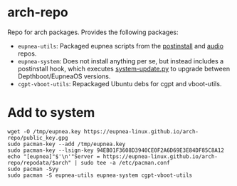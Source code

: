 # arch-repo

Repo for arch packages. Provides the following packages:

* `eupnea-utils`: Packaged eupnea scripts from the [postinstall](https://github.com/eupnea-linux/postinstall-scripts)
  and [audio](https://github.com/eupnea-linux/audio-scripts/) repos.
* `eupnea-system`: Does not install anything per se, but instead includes a postinstall hook, which
  executes [system-update.py](https://github.com/eupnea-linux/system-update) to upgrade between Depthboot/EupneaOS
  versions.
* `cgpt-vboot-utils`: Repackaged Ubuntu debs for cgpt and vboot-utils.

# Add to system

```
wget -O /tmp/eupnea.key https://eupnea-linux.github.io/arch-repo/public_key.gpg
sudo pacman-key --add /tmp/eupnea.key
sudo pacman-key --lsign-key 94EB01F3608D3940CE0F2A6D69E3E84DF85C8A12
echo "[eupnea]"$'\n'"Server = https://eupnea-linux.github.io/arch-repo/repodata/$arch" | sudo tee -a /etc/pacman.conf
sudo pacman -Syy
sudo pacman -S eupnea-utils eupnea-system cgpt-vboot-utils
```
